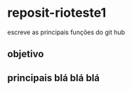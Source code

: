 # reposit-rioteste1
escreve as principais funções do git hub

## objetivo

## principais blá blá blá
